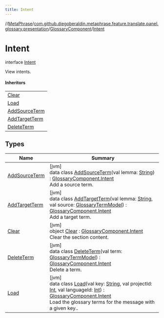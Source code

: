 ```yaml
---
title: Intent
---
```

//[MetaPhrase](../../../../index.html)/[com.github.diegoberaldin.metaphrase.feature.translate.panel.glossary.presentation](../../index.html)/[GlossaryComponent](../index.html)/[Intent](index.html)



# Intent

interface [Intent](index.html)

View intents.



#### Inheritors


| |
|---|
| [Clear](-clear/index.html) |
| [Load](-load/index.html) |
| [AddSourceTerm](-add-source-term/index.html) |
| [AddTargetTerm](-add-target-term/index.html) |
| [DeleteTerm](-delete-term/index.html) |


## Types


| Name | Summary |
|---|---|
| [AddSourceTerm](-add-source-term/index.html) | [jvm]<br>data class [AddSourceTerm](-add-source-term/index.html)(val lemma: [String](https://kotlinlang.org/api/latest/jvm/stdlib/kotlin/-string/index.html)) : [GlossaryComponent.Intent](index.html)<br>Add a source term. |
| [AddTargetTerm](-add-target-term/index.html) | [jvm]<br>data class [AddTargetTerm](-add-target-term/index.html)(val lemma: [String](https://kotlinlang.org/api/latest/jvm/stdlib/kotlin/-string/index.html), val source: [GlossaryTermModel](../../../com.github.diegoberaldin.metaphrase.domain.glossary.data/-glossary-term-model/index.html)) : [GlossaryComponent.Intent](index.html)<br>Add a target term. |
| [Clear](-clear/index.html) | [jvm]<br>object [Clear](-clear/index.html) : [GlossaryComponent.Intent](index.html)<br>Clear the section content. |
| [DeleteTerm](-delete-term/index.html) | [jvm]<br>data class [DeleteTerm](-delete-term/index.html)(val term: [GlossaryTermModel](../../../com.github.diegoberaldin.metaphrase.domain.glossary.data/-glossary-term-model/index.html)) : [GlossaryComponent.Intent](index.html)<br>Delete a term. |
| [Load](-load/index.html) | [jvm]<br>data class [Load](-load/index.html)(val key: [String](https://kotlinlang.org/api/latest/jvm/stdlib/kotlin/-string/index.html), val projectId: [Int](https://kotlinlang.org/api/latest/jvm/stdlib/kotlin/-int/index.html), val languageId: [Int](https://kotlinlang.org/api/latest/jvm/stdlib/kotlin/-int/index.html)) : [GlossaryComponent.Intent](index.html)<br>Load the glossary terms for the message with a given key.. |

